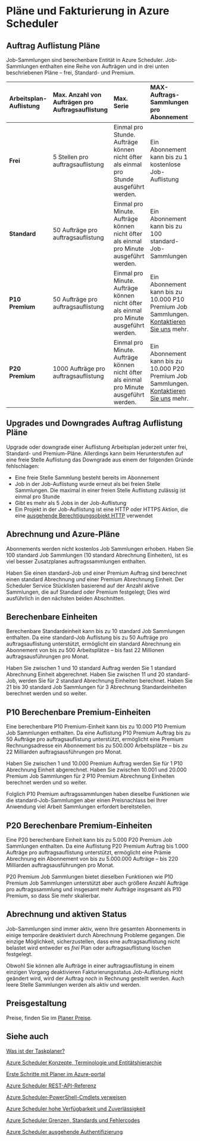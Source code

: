 <properties
 pageTitle="Pläne und Fakturierung in Azure Scheduler"
 description="Pläne und Fakturierung in Azure Scheduler"
 services="scheduler"
 documentationCenter=".NET"
 authors="derek1ee"
 manager="kevinlam1"
 editor=""/>
<tags
 ms.service="scheduler"
 ms.workload="infrastructure-services"
 ms.tgt_pltfrm="na"
 ms.devlang="dotnet"
 ms.topic="article"
 ms.date="08/18/2016"
 ms.author="deli"/>

# <a name="plans-and-billing-in-azure-scheduler"></a>Pläne und Fakturierung in Azure Scheduler

## <a name="job-collection-plans"></a>Auftrag Auflistung Pläne

Job-Sammlungen sind berechenbare Entität in Azure Scheduler. Job-Sammlungen enthalten eine Reihe von Aufträgen und in drei unten beschriebenen Pläne – frei, Standard- und Premium.

|**Arbeitsplan-Auflistung**|**Max. Anzahl von Aufträgen pro Auftragsauflistung**|**Max. Serie**|**MAX-Auftrags-Sammlungen pro Abonnement**|**Grenzen**|
|:---|:---|:---|:---|:---|
|**Frei**|5 Stellen pro auftragsauflistung|Einmal pro Stunde. Aufträge können nicht öfter als einmal pro Stunde ausgeführt werden.|Ein Abonnement kann bis zu 1 kostenlose Job-Auflistung|[Ausgehende HTTP-Berechtigungsobjekt](scheduler-outbound-authentication.md) kann nicht verwendet werden.
|**Standard**|50 Aufträge pro auftragsauflistung|Einmal pro Minute. Aufträge können nicht öfter als einmal pro Minute ausgeführt werden.|Ein Abonnement kann bis zu 100 standard-Job-Sammlungen|Zugriff auf alle Funktionen des Planers|
|**P10 Premium**|50 Aufträge pro auftragsauflistung|Einmal pro Minute. Aufträge können nicht öfter als einmal pro Minute ausgeführt werden.|Ein Abonnement kann bis zu 10.000 P10 Premium Job Sammlungen. <a href="mailto:wapteams@microsoft.com">Kontaktieren Sie uns</a> mehr.|Zugriff auf alle Funktionen des Planers|
|**P20 Premium**|1000 Aufträge pro auftragsauflistung|Einmal pro Minute. Aufträge können nicht öfter als einmal pro Minute ausgeführt werden.|Ein Abonnement kann bis zu 10.000 P20 Premium Job Sammlungen. <a href="mailto:wapteams@microsoft.com">Kontaktieren Sie uns</a> mehr.|Zugriff auf alle Funktionen des Planers|

## <a name="upgrades-and-downgrades-of-job-collection-plans"></a>Upgrades und Downgrades Auftrag Auflistung Pläne

Upgrade oder downgrade einer Auflistung Arbeitsplan jederzeit unter frei, Standard- und Premium-Pläne. Allerdings kann beim Herunterstufen auf eine freie Stelle Auflistung das Downgrade aus einem der folgenden Gründe fehlschlagen:

- Eine freie Stelle Sammlung besteht bereits im Abonnement
- Job in der Job-Auflistung wurde erneut als bei freien Stelle Sammlungen. Die maximal in einer freien Stelle Auflistung zulässig ist einmal pro Stunde
- Gibt es mehr als 5 Jobs in der Job-Auflistung
- Ein Projekt in der Job-Auflistung ist eine HTTP oder HTTPS Aktion, die eine [ausgehende Berechtigungsobjekt HTTP](scheduler-outbound-authentication.md) verwendet

## <a name="billing-and-azure-plans"></a>Abrechnung und Azure-Pläne

Abonnements werden nicht kostenlos Job Sammlungen erhoben. Haben Sie 100 standard Job Sammlungen (10 standard Abrechnung Einheiten), ist es viel besser Zusatzplanes auftragssammlungen enthalten.

Haben Sie einen standard-Job und einer Premium Auftrag sind berechnet einen standard Abrechnung _und_ einer Premium Abrechnung Einheit. Der Scheduler Service Stücklisten basierend auf der Anzahl aktive Sammlungen, die auf Standard oder Premium festgelegt; Dies wird ausführlich in den nächsten beiden Abschnitten.

## <a name="standard-billable-units"></a>Berechenbare Einheiten

Berechenbare Standardeinheit kann bis zu 10 standard Job Sammlungen enthalten. Da eine standard-Job Auflistung bis zu 50 Aufträge pro auftragsauflistung unterstützt, ermöglicht ein standard Abrechnung ein Abonnement von bis zu 500 Arbeitsplätze – bis fast 22 Millionen auftragsausführungen pro Monat.

Haben Sie zwischen 1 und 10 standard Auftrag werden Sie 1 standard Abrechnung Einheit abgerechnet. Haben Sie zwischen 11 und 20 standard-Job, werden Sie für 2 standard Abrechnung Einheiten berechnet. Haben Sie 21 bis 30 standard Job Sammlungen für 3 Abrechnung Standardeinheiten berechnet werden und so weiter.

## <a name="p10-premium-billable-units"></a>P10 Berechenbare Premium-Einheiten

Eine berechenbare P10 Premium-Einheit kann bis zu 10.000 P10 Premium Job Sammlungen enthalten. Da eine Auflistung P10 Premium Auftrag bis zu 50 Aufträge pro auftragsauflistung unterstützt, ermöglicht eine Premium Rechnungsadresse ein Abonnement bis zu 500.000 Arbeitsplätze – bis zu 22 Milliarden auftragsausführungen pro Monat.

Haben Sie zwischen 1 und 10.000 Premium Auftrag werden Sie für 1 P10 Abrechnung Einheit abgerechnet. Haben Sie zwischen 10.001 und 20.000 Premium Job Sammlungen für 2 P10 Premium Abrechnung Einheiten berechnet werden und so weiter.

Folglich P10 Premium auftragssammlungen haben dieselbe Funktionen wie die standard-Job-Sammlungen aber einen Preisnachlass bei Ihrer Anwendung viel Arbeit Sammlungen erfordert bereitstellen.

## <a name="p20-premium-billable-units"></a>P20 Berechenbare Premium-Einheiten

Eine P20 berechenbare Einheit kann bis zu 5.000 P20 Premium Job Sammlungen enthalten. Da eine Auflistung P20 Premium Auftrag bis 1.000 Aufträge pro auftragsauflistung unterstützt, ermöglicht eine Prämie Abrechnung ein Abonnement von bis zu 5.000.000 Aufträge – bis 220 Milliarden auftragsausführungen pro Monat.

P20 Premium Job Sammlungen bietet dieselben Funktionen wie P10 Premium Job Sammlungen unterstützt aber auch größere Anzahl Aufträge pro auftragssammlung und insgesamt mehr Aufträge insgesamt als P10 Premium, so dass Sie mehr skalierbar.

## <a name="billing-and-active-status"></a>Abrechnung und aktiven Status

Job-Sammlungen sind immer aktiv, wenn Ihre gesamten Abonnements in einige temporäre deaktiviert durch Abrechnung Probleme gegangen. Die einzige Möglichkeit, sicherzustellen, dass eine auftragsauflistung nicht belastet wird entweder es _frei_ Plan oder auftragsauflistung löschen festgelegt.

Obwohl Sie können alle Aufträge in einer auftragsauflistung in einem einzigen Vorgang deaktivieren Fakturierungsstatus Job-Auflistung nicht geändert wird, wird der Auftrag _noch_ in Rechnung gestellt werden. Auch leere Stelle Sammlungen werden als aktiv und werden.

## <a name="pricing"></a>Preisgestaltung

Preise, finden Sie im [Planer Preise](https://azure.microsoft.com/pricing/details/scheduler/).

## <a name="see-also"></a>Siehe auch


 [Was ist der Taskplaner?](scheduler-intro.md)

 [Azure Scheduler Konzepte, Terminologie und Entitätshierarchie](scheduler-concepts-terms.md)

 [Erste Schritte mit Planer im Azure-portal](scheduler-get-started-portal.md)

 [Azure Scheduler REST-API-Referenz](https://msdn.microsoft.com/library/mt629143)

 [Azure Scheduler-PowerShell-Cmdlets verweisen](scheduler-powershell-reference.md)

 [Azure Scheduler hohe Verfügbarkeit und Zuverlässigkeit](scheduler-high-availability-reliability.md)

 [Azure Scheduler Grenzen, Standards und Fehlercodes](scheduler-limits-defaults-errors.md)

 [Azure Scheduler ausgehende Authentifizierung](scheduler-outbound-authentication.md)

